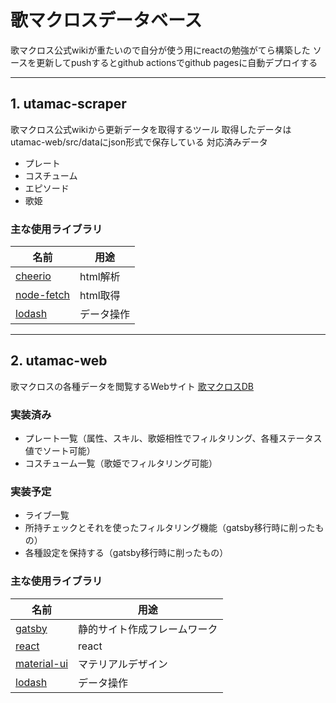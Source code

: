 # 歌マクロスデータベース
歌マクロス公式wikiが重たいので自分が使う用にreactの勉強がてら構築した
ソースを更新してpushするとgithub actionsでgithub pagesに自動デプロイする

---

## 1. utamac-scraper
歌マクロス公式wikiから更新データを取得するツール
取得したデータはutamac-web/src/dataにjson形式で保存している
対応済みデータ
* プレート
* コスチューム
* エピソード
* 歌姫

### 主な使用ライブラリ
|名前|用途|
|--|--|
|[cheerio](https://github.com/cheeriojs/cheerio)|html解析|
|[node-fetch](https://github.com/node-fetch/node-fetch)|html取得|
|[lodash](https://lodash.com/)|データ操作|

---

## 2. utamac-web
歌マクロスの各種データを閲覧するWebサイト
[歌マクロスDB](https://ponko23.github.io/utamac-db/)
### 実装済み
* プレート一覧（属性、スキル、歌姫相性でフィルタリング、各種ステータス値でソート可能）
* コスチューム一覧（歌姫でフィルタリング可能）
### 実装予定
* ライブ一覧
* 所持チェックとそれを使ったフィルタリング機能（gatsby移行時に削ったもの）
* 各種設定を保持する（gatsby移行時に削ったもの）

### 主な使用ライブラリ
|名前|用途|
|--|--|
|[gatsby](https://github.com/gatsbyjs/gatsby)|静的サイト作成フレームワーク|
|[react](https://reactjs.org/)|react|
|[material-ui](https://material-ui.com/)|マテリアルデザイン|
|[lodash](https://lodash.com/)|データ操作|
